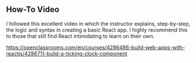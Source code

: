 ## How-To Video

I followed this excellent video in which the instructor explains, step-by-step, the logic and syntax in creating a basic React app.  I highly recommend this to those that still find React intimidating to learn on their own.

https://openclassrooms.com/en/courses/4286486-build-web-apps-with-reactjs/4286711-build-a-ticking-clock-component
